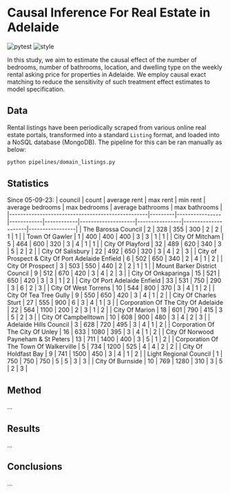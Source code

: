 # Causal Inference For Real Estate in Adelaide

![pytest](https://github.com/lewisbails/real-estate/actions/workflows/pytest.yml/badge.svg?event=push&branch=main)
![style](https://github.com/lewisbails/real-estate/actions/workflows/style.yml/badge.svg?event=push&branch=main)

In this study, we aim to estimate the causal effect of the number of bedrooms, number of bathrooms, location, and dwelling type on the weekly rental asking price for properties in Adelaide.
We employ causal exact matching to reduce the sensitivity of such treatment effect estimates to model specification.

## Data

Rental listings have been periodically scraped from various online real estate portals, transformed into a standard `Listing` format, and loaded into a NoSQL database (MongoDB).
The pipeline for this can be ran manually as below:
```bash
python pipelines/domain_listings.py
```

## Statistics
Since 05-09-23\:
| council                                          |   count |   average rent |   max rent |   min rent |   average bedrooms |   max bedrooms |   average bathrooms |   max bathrooms |
|--------------------------------------------------|---------|----------------|------------|------------|--------------------|----------------|---------------------|-----------------|
| The Barossa Council                              |       2 |            328 |        355 |        300 |                  2 |              2 |                   1 |               1 |
| Town Of Gawler                                   |       1 |            400 |        400 |        400 |                  3 |              3 |                   1 |               1 |
| City Of Mitcham                                  |       5 |            464 |        600 |        320 |                  3 |              4 |                   1 |               1 |
| City Of Playford                                 |      32 |            489 |        620 |        340 |                  3 |              5 |                   2 |               2 |
| City Of Salisbury                                |      22 |            492 |        650 |        320 |                  3 |              4 |                   2 |               3 |
| City of Prospect & City Of Port Adelaide Enfield |       6 |            502 |        650 |        340 |                  2 |              4 |                   1 |               2 |
| City Of Prospect                                 |       3 |            503 |        550 |        440 |                  2 |              2 |                   1 |               1 |
| Mount Barker District Council                    |       9 |            512 |        670 |        420 |                  3 |              4 |                   2 |               3 |
| City Of Onkaparinga                              |      15 |            521 |        650 |        420 |                  3 |              3 |                   1 |               2 |
| City Of Port Adelaide Enfield                    |      33 |            531 |        750 |        290 |                  3 |              6 |                   2 |               3 |
| City Of West Torrens                             |      10 |            544 |        800 |        370 |                  3 |              4 |                   1 |               2 |
| City Of Tea Tree Gully                           |       9 |            550 |        650 |        420 |                  3 |              4 |                   1 |               2 |
| City Of Charles Sturt                            |      27 |            555 |        900 |          6 |                  3 |              4 |                   1 |               3 |
| Corporation Of The City Of Adelaide              |      22 |            564 |       1100 |        200 |                  2 |              3 |                   1 |               2 |
| City Of Marion                                   |      18 |            601 |        790 |        415 |                  3 |              5 |                   2 |               3 |
| City Of Campbelltown                             |      10 |            608 |        900 |        480 |                  3 |              4 |                   2 |               3 |
| Adelaide Hills Council                           |       3 |            628 |        720 |        495 |                  3 |              4 |                   1 |               2 |
| Corporation Of The City Of Unley                 |      16 |            633 |       1080 |        395 |                  3 |              4 |                   1 |               2 |
| City Of Norwood Payneham & St Peters             |      13 |            711 |       1400 |        400 |                  3 |              5 |                   1 |               2 |
| Corporation Of The Town Of Walkerville           |       5 |            734 |       1200 |        525 |                  4 |              4 |                   2 |               2 |
| City Of Holdfast Bay                             |       9 |            741 |       1500 |        450 |                  3 |              4 |                   1 |               2 |
| Light Regional Council                           |       1 |            750 |        750 |        750 |                  5 |              5 |                   3 |               3 |
| City Of Burnside                                 |      10 |            769 |       1280 |        310 |                  3 |              5 |                   2 |               3 |

## Method
...

## Results
...

## Conclusions
...
